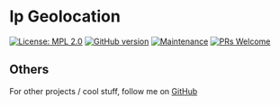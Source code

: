 # Ip Geolocation
[![License: MPL 2.0](https://img.shields.io/badge/License-MPL_2.0-brightgreen.svg)](https://opensource.org/licenses/MPL-2.0)
[![GitHub version](https://badge.fury.io/gh/xrusu%2Fip-geolocation.svg)](https://badge.fury.io/gh/xrusu%2Fip-geolocation)
[![Maintenance](https://img.shields.io/badge/Maintained%3F-yes-green.svg)](https://github.com/xrusu/ip-geolocation/graphs/commit-activity)
[![PRs Welcome](https://img.shields.io/badge/PRs-welcome-brightgreen.svg?style=flat-square)](http://makeapullrequest.com)

## Others
For other projects / cool stuff, follow me on
[GitHub](https://github.com/xrusu)